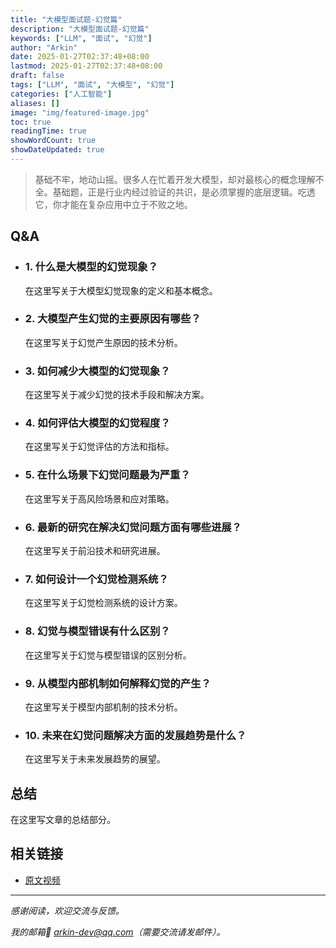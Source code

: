 ```yaml
---
title: "大模型面试题-幻觉篇"
description: "大模型面试题-幻觉篇"
keywords: ["LLM", "面试", "幻觉"]
author: "Arkin"
date: 2025-01-27T02:37:48+08:00
lastmod: 2025-01-27T02:37:48+08:00
draft: false
tags: ["LLM", "面试", "大模型", "幻觉"]
categories: ["人工智能"]
aliases: []
image: "img/featured-image.jpg"
toc: true
readingTime: true
showWordCount: true
showDateUpdated: true
---
```


> 基础不牢，地动山摇。很多人在忙着开发大模型，却对最核心的概念理解不全。基础题，正是行业内经过验证的共识，是必须掌握的底层逻辑。吃透它，你才能在复杂应用中立于不败之地。

## Q&A

- ### 1. 什么是大模型的幻觉现象？

  在这里写关于大模型幻觉现象的定义和基本概念。

- ### 2. 大模型产生幻觉的主要原因有哪些？

  在这里写关于幻觉产生原因的技术分析。

- ### 3. 如何减少大模型的幻觉现象？

  在这里写关于减少幻觉的技术手段和解决方案。

- ### 4. 如何评估大模型的幻觉程度？

  在这里写关于幻觉评估的方法和指标。

- ### 5. 在什么场景下幻觉问题最为严重？

  在这里写关于高风险场景和应对策略。

- ### 6. 最新的研究在解决幻觉问题方面有哪些进展？

  在这里写关于前沿技术和研究进展。

- ### 7. 如何设计一个幻觉检测系统？

  在这里写关于幻觉检测系统的设计方案。

- ### 8. 幻觉与模型错误有什么区别？

  在这里写关于幻觉与模型错误的区别分析。

- ### 9. 从模型内部机制如何解释幻觉的产生？

  在这里写关于模型内部机制的技术分析。

- ### 10. 未来在幻觉问题解决方面的发展趋势是什么？

  在这里写关于未来发展趋势的展望。

## 总结

在这里写文章的总结部分。

## 相关链接

- [原文视频](https://www.bilibili.com/video/BV1E4bczRES9?spm_id_from=333.788.videopod.episodes&vd_source=baf08b4f56da32601c712e9657f34742&p=3)

---

*感谢阅读，欢迎交流与反馈。*

*我的邮箱📮 arkin-dev@qq.com（需要交流请发邮件）。*